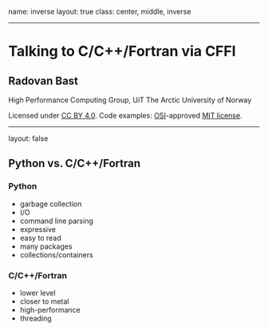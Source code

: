 name: inverse
layout: true
class: center, middle, inverse

---

# Talking to C/C++/Fortran via CFFI

## Radovan Bast

High Performance Computing Group,
UiT The Arctic University of Norway

Licensed under [CC BY 4.0](https://creativecommons.org/licenses/by/4.0/).
Code examples: [OSI](http://opensource.org)-approved [MIT license](http://opensource.org/licenses/mit-license.html).

---

layout: false

## Python vs. C/C++/Fortran

### Python

- garbage collection
- I/O
- command line parsing
- expressive
- easy to read
- many packages
- collections/containers

### C/C++/Fortran

- lower level
- closer to metal
- high-performance
- threading
